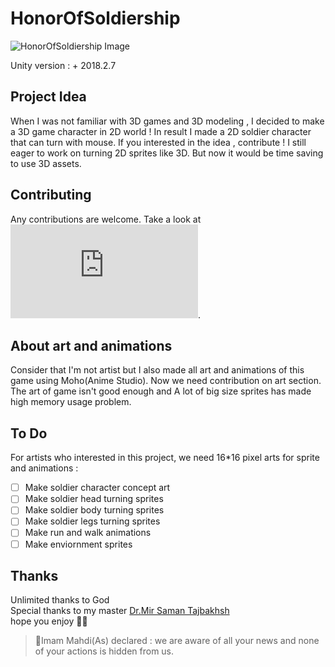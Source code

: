 # HonorOfSoldiership

![HonorOfSoldiership Image](https://github.com/amirihusayn/HonorOfSoldiership/blob/main/Assets/Sprites/Screen.jpg)

Unity version : + 2018.2.7 

## Project Idea
When I was not familiar with 3D games and 3D modeling , I decided to make a 3D game character in 2D world ! In result I made a 2D soldier character that can turn with mouse. If you interested in the idea , contribute !
I still eager to work on turning 2D sprites like 3D. But now it would be time saving to use 3D assets.

## Contributing
Any contributions are welcome. Take a look at ![Contributing guideline](https://github.com/amirihusayn/HonorOfSoldiership/blob/main/CONTRIBUTING.md).

## About art and animations
Consider that I'm not artist but I also made all art and animations of this game using Moho(Anime Studio). Now we need contribution on art section. The art of game isn't good enough and A lot of big size sprites has made high memory usage problem.

## To Do
For artists who interested in this project, we need 16*16 pixel arts for sprite and animations :  
- [ ] Make soldier character concept art
- [ ] Make soldier head turning sprites
- [ ] Make soldier body turning sprites
- [ ] Make soldier legs turning sprites
- [ ] Make run and walk animations
- [ ] Make enviornment sprites

## Thanks
  Unlimited thanks to God   
  Special thanks to my master [Dr.Mir Saman Tajbakhsh](https://mstajbakhsh.ir/)   
  hope you enjoy 🤗🌹  

>:blossom:Imam Mahdi(As) declared :
> we are aware of all your news 
> and none of your actions is hidden from us.
